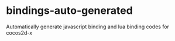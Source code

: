 bindings-auto-generated
=======================

Automatically generate javascript binding and lua binding codes for cocos2d-x
